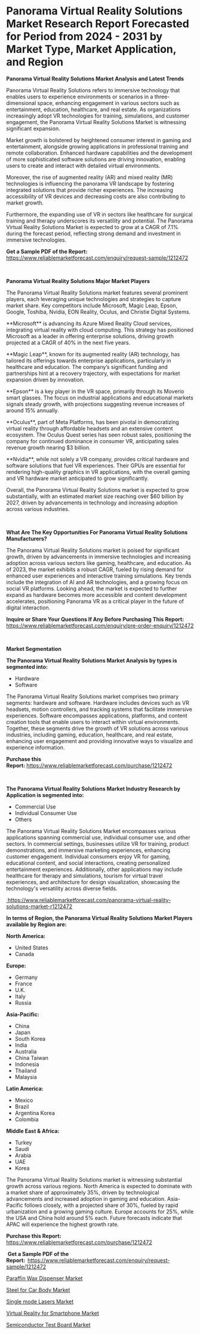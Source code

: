 <p><h1>Panorama Virtual Reality Solutions Market Research Report Forecasted for Period from 2024 -  2031 by Market Type, Market Application, and Region</h1></p><p><strong>Panorama Virtual Reality Solutions Market Analysis and Latest Trends</strong></p>
<p><p>Panorama Virtual Reality Solutions refers to immersive technology that enables users to experience environments or scenarios in a three-dimensional space, enhancing engagement in various sectors such as entertainment, education, healthcare, and real estate. As organizations increasingly adopt VR technologies for training, simulations, and customer engagement, the Panorama Virtual Reality Solutions Market is witnessing significant expansion. </p><p>Market growth is bolstered by heightened consumer interest in gaming and entertainment, alongside growing applications in professional training and remote collaboration. Enhanced hardware capabilities and the development of more sophisticated software solutions are driving innovation, enabling users to create and interact with detailed virtual environments. </p><p>Moreover, the rise of augmented reality (AR) and mixed reality (MR) technologies is influencing the panorama VR landscape by fostering integrated solutions that provide richer experiences. The increasing accessibility of VR devices and decreasing costs are also contributing to market growth. </p><p>Furthermore, the expanding use of VR in sectors like healthcare for surgical training and therapy underscores its versatility and potential. The Panorama Virtual Reality Solutions Market is expected to grow at a CAGR of 7.1% during the forecast period, reflecting strong demand and investment in immersive technologies.</p></p>
<p><strong>Get a Sample PDF of the Report:&nbsp;</strong> <a href="https://www.reliablemarketforecast.com/enquiry/request-sample/1212472?utm_campaign=1130&utm_medium=2&utm_source=Github&utm_content=ia&utm_term=06102024&utm_id=panorama-virtual-reality-solutions">https://www.reliablemarketforecast.com/enquiry/request-sample/1212472</a></p>
<p>&nbsp;</p>
<p><strong>Panorama Virtual Reality Solutions Major Market Players</strong></p>
<p><p>The Panorama Virtual Reality Solutions market features several prominent players, each leveraging unique technologies and strategies to capture market share. Key competitors include Microsoft, Magic Leap, Epson, Google, Toshiba, Nvidia, EON Reality, Oculus, and Christie Digital Systems.</p><p>**Microsoft** is advancing its Azure Mixed Reality Cloud services, integrating virtual reality with cloud computing. This strategy has positioned Microsoft as a leader in offering enterprise solutions, driving growth projected at a CAGR of 40% in the next five years.</p><p>**Magic Leap**, known for its augmented reality (AR) technology, has tailored its offerings towards enterprise applications, particularly in healthcare and education. The company’s significant funding and partnerships hint at a recovery trajectory, with expectations for market expansion driven by innovation.</p><p>**Epson** is a key player in the VR space, primarily through its Moverio smart glasses. The focus on industrial applications and educational markets signals steady growth, with projections suggesting revenue increases of around 15% annually.</p><p>**Oculus**, part of Meta Platforms, has been pivotal in democratizing virtual reality through affordable headsets and an extensive content ecosystem. The Oculus Quest series has seen robust sales, positioning the company for continued dominance in consumer VR, anticipating sales revenue growth nearing $3 billion.</p><p>**Nvidia**, while not solely a VR company, provides critical hardware and software solutions that fuel VR experiences. Their GPUs are essential for rendering high-quality graphics in VR applications, with the overall gaming and VR hardware market anticipated to grow significantly.</p><p>Overall, the Panorama Virtual Reality Solutions market is expected to grow substantially, with an estimated market size reaching over $60 billion by 2027, driven by advancements in technology and increasing adoption across various industries.</p></p>
<p>&nbsp;</p>
<p><strong>What Are The Key Opportunities For Panorama Virtual Reality Solutions Manufacturers?</strong></p>
<p><p>The Panorama Virtual Reality Solutions market is poised for significant growth, driven by advancements in immersive technologies and increasing adoption across various sectors like gaming, healthcare, and education. As of 2023, the market exhibits a robust CAGR, fueled by rising demand for enhanced user experiences and interactive training simulations. Key trends include the integration of AI and AR technologies, and a growing focus on social VR platforms. Looking ahead, the market is expected to further expand as hardware becomes more accessible and content development accelerates, positioning Panorama VR as a critical player in the future of digital interaction.</p></p>
<p><strong>Inquire or Share Your Questions If Any Before Purchasing This Report:</strong> <a href="https://www.reliablemarketforecast.com/enquiry/pre-order-enquiry/1212472?utm_campaign=1130&utm_medium=2&utm_source=Github&utm_content=ia&utm_term=06102024&utm_id=panorama-virtual-reality-solutions">https://www.reliablemarketforecast.com/enquiry/pre-order-enquiry/1212472</a></p>
<p>&nbsp;</p>
<p><strong>Market Segmentation</strong></p>
<p><strong>The Panorama Virtual Reality Solutions Market Analysis by types is segmented into:</strong></p>
<p><ul><li>Hardware</li><li>Software</li></ul></p>
<p><p>The Panorama Virtual Reality Solutions market comprises two primary segments: hardware and software. Hardware includes devices such as VR headsets, motion controllers, and tracking systems that facilitate immersive experiences. Software encompasses applications, platforms, and content creation tools that enable users to interact within virtual environments. Together, these segments drive the growth of VR solutions across various industries, including gaming, education, healthcare, and real estate, enhancing user engagement and providing innovative ways to visualize and experience information.</p></p>
<p><strong>Purchase this Report:&nbsp;</strong><a href="https://www.reliablemarketforecast.com/purchase/1212472?utm_campaign=1130&utm_medium=2&utm_source=Github&utm_content=ia&utm_term=06102024&utm_id=panorama-virtual-reality-solutions">https://www.reliablemarketforecast.com/purchase/1212472</a></p>
<p>&nbsp;</p>
<p><strong>The Panorama Virtual Reality Solutions Market Industry Research by Application is segmented into:</strong></p>
<p><ul><li>Commercial Use</li><li>Individual Consumer Use</li><li>Others</li></ul></p>
<p><p>The Panorama Virtual Reality Solutions Market encompasses various applications spanning commercial use, individual consumer use, and other sectors. In commercial settings, businesses utilize VR for training, product demonstrations, and immersive marketing experiences, enhancing customer engagement. Individual consumers enjoy VR for gaming, educational content, and social interactions, creating personalized entertainment experiences. Additionally, other applications may include healthcare for therapy and simulations, tourism for virtual travel experiences, and architecture for design visualization, showcasing the technology's versatility across diverse fields.</p></p>
<p><a href="https://www.reliablemarketforecast.com/panorama-virtual-reality-solutions-market-r1212472?utm_campaign=1130&utm_medium=2&utm_source=Github&utm_content=ia&utm_term=06102024&utm_id=panorama-virtual-reality-solutions">&nbsp;https://www.reliablemarketforecast.com/panorama-virtual-reality-solutions-market-r1212472</a></p>
<p><strong>In terms of Region, the Panorama Virtual Reality Solutions Market Players available by Region are:</strong></p>
<p>
    <p> <strong> North America: </strong>
        <ul>
            <li>United States</li>
            <li>Canada</li>
        </ul>
        </p> 
    <p> <strong> Europe: </strong>
        <ul>
            <li>Germany</li>
            <li>France</li>
            <li>U.K.</li>
            <li>Italy</li>
            <li>Russia</li>
        </ul>
        </p> 
    <p> <strong> Asia-Pacific: </strong>
        <ul>
            <li>China</li>
            <li>Japan</li>
            <li>South Korea</li>
            <li>India</li>
            <li>Australia</li>
            <li>China Taiwan</li>
            <li>Indonesia</li>
            <li>Thailand</li>
            <li>Malaysia</li>
        </ul>
        </p> 
    <p> <strong> Latin America: </strong>
        <ul>
            <li>Mexico</li>
            <li>Brazil</li>
            <li>Argentina Korea</li>
            <li>Colombia</li>
        </ul>
        </p> 
    <p> <strong> Middle East & Africa: </strong>
        <ul>
            <li>Turkey</li>
            <li>Saudi</li>
            <li>Arabia</li>
            <li>UAE</li>
            <li>Korea</li>
        </ul>
    </p>
    </p>
<p><p>The Panorama Virtual Reality Solutions market is witnessing substantial growth across various regions. North America is expected to dominate with a market share of approximately 35%, driven by technological advancements and increased adoption in gaming and education. Asia-Pacific follows closely, with a projected share of 30%, fueled by rapid urbanization and a growing gaming culture. Europe accounts for 25%, while the USA and China hold around 5% each. Future forecasts indicate that APAC will experience the highest growth rate.</p></p>
<p><strong>Purchase this Report: </strong><a href="https://www.reliablemarketforecast.com/purchase/1212472?utm_campaign=1130&utm_medium=2&utm_source=Github&utm_content=ia&utm_term=06102024&utm_id=panorama-virtual-reality-solutions">https://www.reliablemarketforecast.com/purchase/1212472</a></p>
<p>&nbsp;<strong>Get a Sample PDF of the Report:&nbsp;&nbsp;</strong><a href="https://www.reliablemarketforecast.com/enquiry/request-sample/1212472?utm_campaign=1130&utm_medium=2&utm_source=Github&utm_content=ia&utm_term=06102024&utm_id=panorama-virtual-reality-solutions">https://www.reliablemarketforecast.com/enquiry/request-sample/1212472</a></p>
<p><strong></strong></p>
<p><p><a href="https://www.linkedin.com/pulse/global-paraffin-wax-dispenser-market-focus-product-type-automaticsemi-automatic-n8tce?utm_campaign=1130&utm_medium=2&utm_source=Github&utm_content=ia&utm_term=06102024&utm_id=panorama-virtual-reality-solutions">Paraffin Wax Dispenser Market</a></p><p><a href="https://github.com/RickHolmes3/Market-Research-Report-List-6/blob/main/steel-for-car-body-market.md?utm_campaign=1130&utm_medium=2&utm_source=Github&utm_content=ia&utm_term=06102024&utm_id=panorama-virtual-reality-solutions">Steel for Car Body Market</a></p><p><a href="https://issuu.com/reportprime-2/docs/single-mode-lasers-market-size-2030_8b9921ceda22ab?utm_campaign=1130&utm_medium=2&utm_source=Github&utm_content=ia&utm_term=06102024&utm_id=panorama-virtual-reality-solutions">Single mode Lasers Market</a></p><p><a href="https://www.linkedin.com/pulse/virtual-reality-smartphone-market-outlook-current-assessment-9e8jc?utm_campaign=1130&utm_medium=2&utm_source=Github&utm_content=ia&utm_term=06102024&utm_id=panorama-virtual-reality-solutions">Virtual Reality for Smartphone Market</a></p><p><a href="https://issuu.com/reportprime-2/docs/semiconductor-test-board-market-siz_fe23f783ad1e75?utm_campaign=1130&utm_medium=2&utm_source=Github&utm_content=ia&utm_term=06102024&utm_id=panorama-virtual-reality-solutions">Semiconductor Test Board Market</a></p></p>